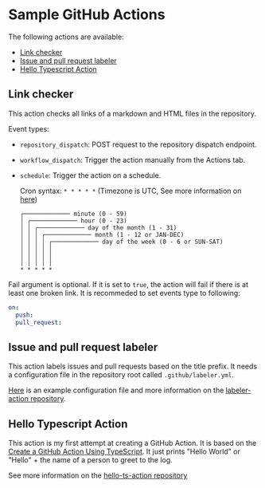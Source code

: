 # Sample GitHub Actions

The following actions are available:

- [Link checker](./link-checker.yml)
- [Issue and pull request labeler](./issue-and-pr-labeler.yml)
- [Hello Typescript Action](./hello-ts-action.yml)

## Link checker

This action checks all links of a markdown and HTML files in the repository.

Event types:

- `repository_dispatch`: POST request to the repository dispatch endpoint.
- `workflow_dispatch`: Trigger the action manually from the Actions tab.
- `schedule`: Trigger the action on a schedule.

  Cron syntax: `* * * * *` (Timezone is UTC, See more information on [here](https://docs.github.com/en/actions/using-workflows/events-that-trigger-workflows#schedule))

  ```
  ┌───────────── minute (0 - 59)
  │ ┌───────────── hour (0 - 23)
  │ │ ┌───────────── day of the month (1 - 31)
  │ │ │ ┌───────────── month (1 - 12 or JAN-DEC)
  │ │ │ │ ┌───────────── day of the week (0 - 6 or SUN-SAT)
  │ │ │ │ │
  │ │ │ │ │
  │ │ │ │ │
  * * * * *
  ```

Fail argument is optional. If it is set to `true`, the action will fail if there is at least one broken link. It is recommeded to set events type to following:

```yaml
on:
  push:
  pull_request:
```

## Issue and pull request labeler

This action labels issues and pull requests based on the title prefix. It needs a configuration file in the repository root called `.github/labeler.yml`.

[Here](../labeler.yml) is an example configuration file and more information on the [labeler-action repository](https://github.com/jimschubert/labeler-action).

## Hello Typescript Action

This action is my first attempt at creating a GitHub Action. It is based on the [Create a GitHub Action Using TypeScript](https://github.com/actions/typescript-action). It just prints "Hello World" or "Hello" + the name of a person to greet to the log.

See more information on the [hello-ts-action repository](https://github.com/whatasame-labs/hello-ts-action)

